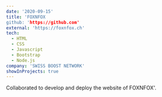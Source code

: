 ```yaml
---
date: '2020-09-15'
title: 'FOXNFOX
github: 'https://github.com'
external: 'https://foxnfox.ch'
tech:
  - HTML
  - CSS
  - Javascript
  - Bootstrap
  - Node.js
company: 'SWISS BOOST NETWORK'
showInProjects: true
---
```


Collaborated to develop and deploy the website of FOXNFOX'.
